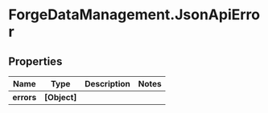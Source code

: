 # ForgeDataManagement.JsonApiError

## Properties
Name | Type | Description | Notes
------------ | ------------- | ------------- | -------------
**errors** | **[Object]** |  | 


